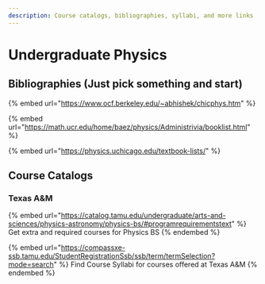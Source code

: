 ```yaml
---
description: Course catalogs, bibliographies, syllabi, and more links
---
```


# Undergraduate Physics

## Bibliographies (Just pick something and start)

{% embed url="https://www.ocf.berkeley.edu/~abhishek/chicphys.htm" %}

{% embed url="https://math.ucr.edu/home/baez/physics/Administrivia/booklist.html" %}

{% embed url="https://physics.uchicago.edu/textbook-lists/" %}

## Course Catalogs

### Texas A\&M

{% embed url="https://catalog.tamu.edu/undergraduate/arts-and-sciences/physics-astronomy/physics-bs/#programrequirementstext" %}
Get extra and required courses for Physics BS
{% endembed %}

{% embed url="https://compassxe-ssb.tamu.edu/StudentRegistrationSsb/ssb/term/termSelection?mode=search" %}
Find Course Syllabi for courses offered at Texas A\&M
{% endembed %}
